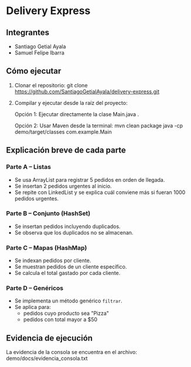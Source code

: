 # Delivery Express

## Integrantes
- Santiago Getial Ayala
- Samuel Felipe Ibarra

## Cómo ejecutar
1. Clonar el repositorio:
   git clone https://github.com/SantiagoGetialAyala/delivery-express.git

2. Compilar y ejecutar desde la raíz del proyecto:

   Opción 1: Ejecutar directamente la clase Main.java .

   Opción 2: Usar Maven desde la terminal:
      mvn clean package
      java -cp demo/target/classes com.example.Main

   
## Explicación breve de cada parte

### Parte A – Listas
- Se usa ArrayList para registrar 5 pedidos en orden de llegada.
- Se insertan 2 pedidos urgentes al inicio.
- Se repite con LinkedList y se explica cuál conviene más si fueran 1000 pedidos urgentes.

### Parte B – Conjunto (HashSet)
- Se insertan pedidos incluyendo duplicados.
- Se observa que los duplicados no se almacenan.

### Parte C – Mapas (HashMap)
- Se indexan pedidos por cliente.
- Se muestran pedidos de un cliente específico.
- Se calcula el total gastado por cada cliente.

### Parte D – Genéricos
- Se implementa un método genérico `filtrar`.
- Se aplica para:
  - pedidos cuyo producto sea "Pizza"
  - pedidos con total mayor a $50

## Evidencia de ejecución
La evidencia de la consola se encuentra en el archivo:
demo/docs/evidencia_consola.txt
